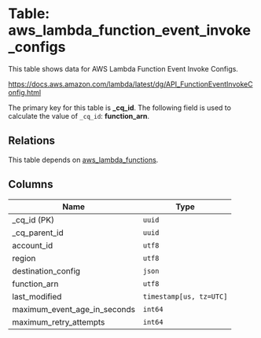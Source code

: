 # Table: aws_lambda_function_event_invoke_configs

This table shows data for AWS Lambda Function Event Invoke Configs.

https://docs.aws.amazon.com/lambda/latest/dg/API_FunctionEventInvokeConfig.html

The primary key for this table is **_cq_id**.
The following field is used to calculate the value of `_cq_id`: **function_arn**.
## Relations

This table depends on [aws_lambda_functions](aws_lambda_functions.md).

## Columns

| Name          | Type          |
| ------------- | ------------- |
|_cq_id (PK)|`uuid`|
|_cq_parent_id|`uuid`|
|account_id|`utf8`|
|region|`utf8`|
|destination_config|`json`|
|function_arn|`utf8`|
|last_modified|`timestamp[us, tz=UTC]`|
|maximum_event_age_in_seconds|`int64`|
|maximum_retry_attempts|`int64`|